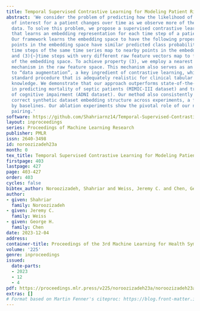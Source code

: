 ```yaml
---
title: Temporal Supervised Contrastive Learning for Modeling Patient Risk Progression
abstract: 'We consider the problem of predicting how the likelihood of an outcome
  of interest for a patient changes over time as we observe more of the patient’s
  data. To solve this problem, we propose a supervised contrastive learning framework
  that learns an embedding representation for each time step of a patient time series.
  Our framework learns the embedding space to have the following properties: (1){~}nearby
  points in the embedding space have similar predicted class probabilities, (2){~}adjacent
  time steps of the same time series map to nearby points in the embedding space,
  and (3){~}time steps with very different raw feature vectors map to far apart regions
  of the embedding space. To achieve property (3), we employ a nearest neighbor pairing
  mechanism in the raw feature space. This mechanism also serves as an alternative
  to “data augmentation”, a key ingredient of contrastive learning, which lacks a
  standard procedure that is adequately realistic for clinical tabular data, to our
  knowledge. We demonstrate that our approach outperforms state-of-the-art baselines
  in predicting mortality of septic patients (MIMIC-III dataset) and tracking progression
  of cognitive impairment (ADNI dataset). Our method also consistently recovers the
  correct synthetic dataset embedding structure across experiments, a feat not achieved
  by baselines. Our ablation experiments show the pivotal role of our nearest neighbor
  pairing.'
software: https://github.com/Shahriarnz14/Temporal-Supervised-Contrastive-Learning
layout: inproceedings
series: Proceedings of Machine Learning Research
publisher: PMLR
issn: 2640-3498
id: noroozizadeh23a
month: 0
tex_title: Temporal Supervised Contrastive Learning for Modeling Patient Risk Progression
firstpage: 403
lastpage: 427
page: 403-427
order: 403
cycles: false
bibtex_author: Noroozizadeh, Shahriar and Weiss, Jeremy C. and Chen, George H.
author:
- given: Shahriar
  family: Noroozizadeh
- given: Jeremy C.
  family: Weiss
- given: George H.
  family: Chen
date: 2023-12-04
address: 
container-title: Proceedings of the 3rd Machine Learning for Health Symposium
volume: '225'
genre: inproceedings
issued:
  date-parts:
  - 2023
  - 12
  - 4
pdf: https://proceedings.mlr.press/v225/noroozizadeh23a/noroozizadeh23a.pdf
extras: []
# Format based on Martin Fenner's citeproc: https://blog.front-matter.io/posts/citeproc-yaml-for-bibliographies/
---
```

